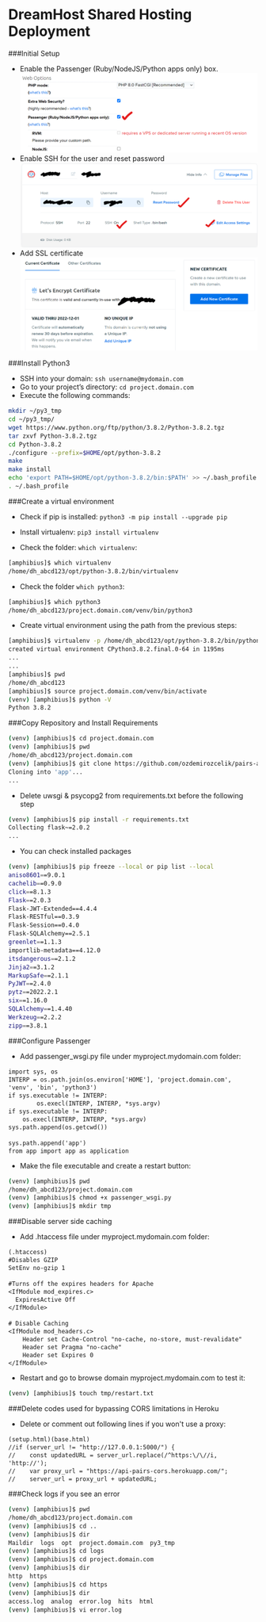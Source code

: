 # DreamHost Shared Hosting Deployment

###Initial Setup

* Enable the Passenger (Ruby/NodeJS/Python apps only) box.
![enable the passenger](dreamhost1.png)
* Enable SSH for the user and reset password
![enable SSH](dreamhost2.png)
* Add SSL certificate
![enable HTTPS](dreamhost3.png)


###Install Python3

* SSH into your domain: ```ssh username@mydomain.com```
* Go to your project’s directory: ```cd project.domain.com```
* Execute the following commands:

```bash
mkdir ~/py3_tmp
cd ~/py3_tmp/
wget https://www.python.org/ftp/python/3.8.2/Python-3.8.2.tgz
tar zxvf Python-3.8.2.tgz 
cd Python-3.8.2
./configure --prefix=$HOME/opt/python-3.8.2
make
make install
echo 'export PATH=$HOME/opt/python-3.8.2/bin:$PATH' >> ~/.bash_profile
. ~/.bash_profile
```

###Create a virtual environment

* Check if pip is installed: ```python3 -m pip install --upgrade pip```
* Install virtualenv: ```pip3 install virtualenv```

* Check the folder: ```which virtualenv```:
```bash
[amphibius]$ which virtualenv
/home/dh_abcd123/opt/python-3.8.2/bin/virtualenv
```

* Check the folder  ```which python3```:
```bash
[amphibius]$ which python3
/home/dh_abcd123/project.domain.com/venv/bin/python3
```

* Create virtual environment using the path from the previous steps:
```bash
[amphibius]$ virtualenv -p /home/dh_abcd123/opt/python-3.8.2/bin/python3 ~/project.domain.com/venv
created virtual environment CPython3.8.2.final.0-64 in 1195ms
...
...
[amphibius]$ pwd
/home/dh_abcd123
[amphibius]$ source project.domain.com/venv/bin/activate
(venv) [amphibius]$ python -V
Python 3.8.2
````

###Copy Repository and Install Requirements

```bash
(venv) [amphibius]$ cd project.domain.com
(venv) [amphibius]$ pwd
/home/dh_abcd123/project.domain.com
(venv) [amphibius]$ git clone https://github.com/ozdemirozcelik/pairs-api-v3.git app
Cloning into 'app'...
...
```

* Delete uwsgi & psycopg2 from requirements.txt before the following step

```bash
(venv) [amphibius]$ pip install -r requirements.txt
Collecting flask~=2.0.2
...
```
* You can check installed packages

```bash
(venv) [amphibius]$ pip freeze --local or pip list --local
aniso8601==9.0.1
cachelib==0.9.0
click==8.1.3
Flask==2.0.3
Flask-JWT-Extended==4.4.4
Flask-RESTful==0.3.9
Flask-Session==0.4.0
Flask-SQLAlchemy==2.5.1
greenlet==1.1.3
importlib-metadata==4.12.0
itsdangerous==2.1.2
Jinja2==3.1.2
MarkupSafe==2.1.1
PyJWT==2.4.0
pytz==2022.2.1
six==1.16.0
SQLAlchemy==1.4.40
Werkzeug==2.2.2
zipp==3.8.1

```

###Configure Passenger

* Add passenger_wsgi.py file under myproject.mydomain.com folder:

``` (passenger_wsgi.py)
import sys, os
INTERP = os.path.join(os.environ['HOME'], 'project.domain.com', 'venv', 'bin', 'python3')
if sys.executable != INTERP:
        os.execl(INTERP, INTERP, *sys.argv)
if sys.executable != INTERP:
    os.execl(INTERP, INTERP, *sys.argv)
sys.path.append(os.getcwd())

sys.path.append('app')
from app import app as application
```

* Make the file executable and create a restart button:

```bash
(venv) [amphibius]$ pwd
/home/dh_abcd123/project.domain.com
(venv) [amphibius]$ chmod +x passenger_wsgi.py
(venv) [amphibius]$ mkdir tmp
```

###Disable server side caching

* Add .htaccess file under myproject.mydomain.com folder:

``` 
(.htaccess)
#Disables GZIP
SetEnv no-gzip 1
    
#Turns off the expires headers for Apache
<IfModule mod_expires.c>
  ExpiresActive Off
</IfModule>

# Disable Caching
<IfModule mod_headers.c>
    Header set Cache-Control "no-cache, no-store, must-revalidate"
    Header set Pragma "no-cache"
    Header set Expires 0
</IfModule>
```

* Restart and go to browse domain myproject.mydomain.com to test it:

```bash
(venv) [amphibius]$ touch tmp/restart.txt
```

###Delete codes used for bypassing CORS limitations in Heroku

* Delete or comment out following lines if you won't use a proxy:

```
(setup.html)(base.html)
//if (server_url != "http://127.0.0.1:5000/") {
//    const updatedURL = server_url.replace(/^https:\/\//i, 'http://');
//    var proxy_url = "https://api-pairs-cors.herokuapp.com/";
//    server_url = proxy_url + updatedURL;
```


###Check logs if you see an error

```bash
(venv) [amphibius]$ pwd
/home/dh_abcd123/project.domain.com
(venv) [amphibius]$ cd ..
(venv) [amphibius]$ dir
Maildir  logs  opt  project.domain.com  py3_tmp
(venv) [amphibius]$ cd logs
(venv) [amphibius]$ cd project.domain.com
(venv) [amphibius]$ dir
http  https
(venv) [amphibius]$ cd https
(venv) [amphibius]$ dir
access.log  analog  error.log  hits  html
(venv) [amphibius]$ vi error.log
```